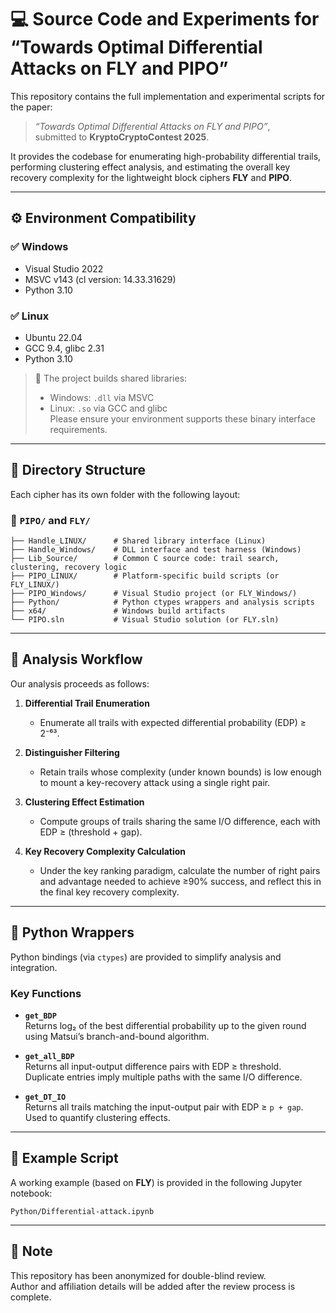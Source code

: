 # 💻 Source Code and Experiments for “Towards Optimal Differential Attacks on FLY and PIPO”

This repository contains the full implementation and experimental scripts for the paper:

> *“Towards Optimal Differential Attacks on FLY and PIPO”*,  
> submitted to **KryptoCryptoContest 2025**.

It provides the codebase for enumerating high-probability differential trails, performing clustering effect analysis, and estimating the overall key recovery complexity for the lightweight block ciphers **FLY** and **PIPO**.

---

## ⚙️ Environment Compatibility

### ✅ Windows
- Visual Studio 2022  
- MSVC v143 (cl version: 14.33.31629)  
- Python 3.10  

### ✅ Linux
- Ubuntu 22.04  
- GCC 9.4, glibc 2.31  
- Python 3.10  

> 🔧 The project builds shared libraries:  
> - Windows: `.dll` via MSVC  
> - Linux: `.so` via GCC and glibc  
> Please ensure your environment supports these binary interface requirements.

---

## 📁 Directory Structure

Each cipher has its own folder with the following layout:

### 🔹 `PIPO/` and `FLY/`


```
├── Handle_LINUX/      # Shared library interface (Linux)
├── Handle_Windows/    # DLL interface and test harness (Windows)
├── Lib_Source/        # Common C source code: trail search, clustering, recovery logic
├── PIPO_LINUX/        # Platform-specific build scripts (or FLY_LINUX/)
├── PIPO_Windows/      # Visual Studio project (or FLY_Windows/)
├── Python/            # Python ctypes wrappers and analysis scripts
├── x64/               # Windows build artifacts
└── PIPO.sln           # Visual Studio solution (or FLY.sln)
```

---

## 🔬 Analysis Workflow

Our analysis proceeds as follows:

1. **Differential Trail Enumeration**  
   - Enumerate all trails with expected differential probability (EDP) ≥ 2⁻⁶³.

2. **Distinguisher Filtering**  
   - Retain trails whose complexity (under known bounds) is low enough to mount a key-recovery attack using a single right pair.

3. **Clustering Effect Estimation**  
   - Compute groups of trails sharing the same I/O difference, each with EDP ≥ (threshold + gap).

4. **Key Recovery Complexity Calculation**  
   - Under the key ranking paradigm, calculate the number of right pairs and advantage needed to achieve ≥90% success, and reflect this in the final key recovery complexity.

---

## 🐍 Python Wrappers

Python bindings (via `ctypes`) are provided to simplify analysis and integration.

### Key Functions

- **`get_BDP`**  
  Returns log₂ of the best differential probability up to the given round using Matsui’s branch-and-bound algorithm.

- **`get_all_BDP`**  
  Returns all input-output difference pairs with EDP ≥ threshold.  
  Duplicate entries imply multiple paths with the same I/O difference.

- **`get_DT_IO`**  
  Returns all trails matching the input-output pair with EDP ≥ `p + gap`.  
  Used to quantify clustering effects.

---

## 🧪 Example Script

A working example (based on **FLY**) is provided in the following Jupyter notebook:

```
Python/Differential-attack.ipynb
```



---

## 📄 Note

This repository has been anonymized for double-blind review.  
Author and affiliation details will be added after the review process is complete.
